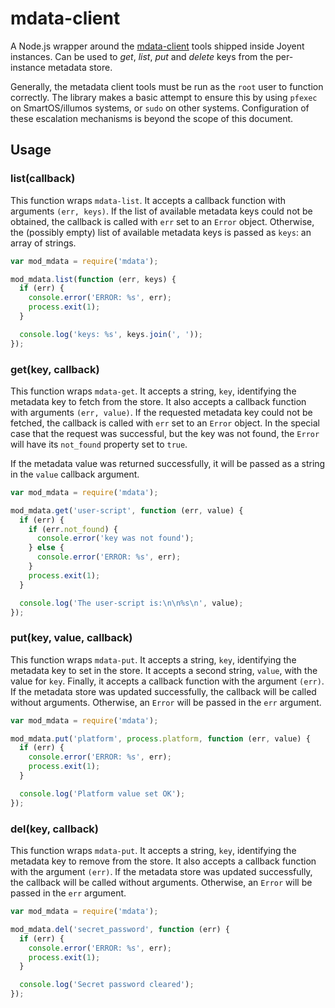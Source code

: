 # mdata-client

A Node.js wrapper around the [mdata-client][1] tools shipped inside Joyent
instances.  Can be used to _get_, _list_, _put_ and _delete_ keys from the
per-instance metadata store.

Generally, the metadata client tools must be run as the `root` user to function
correctly.  The library makes a basic attempt to ensure this by using `pfexec`
on SmartOS/illumos systems, or `sudo` on other systems.  Configuration of these
escalation mechanisms is beyond the scope of this document.

## Usage

### list(callback)

This function wraps `mdata-list`.  It accepts a callback function with
arguments `(err, keys)`.  If the list of available metadata keys could not be
obtained, the callback is called with `err` set to an `Error` object.
Otherwise, the (possibly empty) list of available metadata keys is passed as
`keys`: an array of strings.

```javascript
var mod_mdata = require('mdata');

mod_mdata.list(function (err, keys) {
  if (err) {
    console.error('ERROR: %s', err);
    process.exit(1);
  }

  console.log('keys: %s', keys.join(', '));
});
```

### get(key, callback)

This function wraps `mdata-get`.  It accepts a string, `key`, identifying the
metadata key to fetch from the store.  It also accepts a callback function with
arguments `(err, value)`.  If the requested metadata key could not be fetched,
the callback is called with `err` set to an `Error` object.  In the special
case that the request was successful, but the key was not found, the `Error`
will have its `not_found` property set to `true`.

If the metadata value was returned successfully, it will be passed as a string
in the `value` callback argument.

```javascript
var mod_mdata = require('mdata');

mod_mdata.get('user-script', function (err, value) {
  if (err) {
    if (err.not_found) {
      console.error('key was not found');
    } else {
      console.error('ERROR: %s', err);
    }
    process.exit(1);
  }

  console.log('The user-script is:\n\n%s\n', value);
});
```

### put(key, value, callback)

This function wraps `mdata-put`.  It accepts a string, `key`, identifying the
metadata key to set in the store.  It accepts a second string, `value`, with
the value for `key`.  Finally, it accepts a callback function with the argument
`(err)`.  If the metadata store was updated successfully, the callback will be
called without arguments.  Otherwise, an `Error` will be passed in the `err`
argument.

```javascript
var mod_mdata = require('mdata');

mod_mdata.put('platform', process.platform, function (err, value) {
  if (err) {
    console.error('ERROR: %s', err);
    process.exit(1);
  }

  console.log('Platform value set OK');
});
```

### del(key, callback)

This function wraps `mdata-put`.  It accepts a string, `key`, identifying the
metadata key to remove from the store.  It also accepts a callback function
with the argument `(err)`.  If the metadata store was updated successfully, the
callback will be called without arguments.  Otherwise, an `Error` will be
passed in the `err` argument.

```javascript
var mod_mdata = require('mdata');

mod_mdata.del('secret_password', function (err) {
  if (err) {
    console.error('ERROR: %s', err);
    process.exit(1);
  }

  console.log('Secret password cleared');
});
```

[1]: https://github.com/joyent/mdata-client
